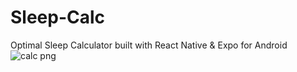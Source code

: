 
# Sleep-Calc
Optimal Sleep Calculator built with React Native &amp; Expo for Android
![calc png](https://user-images.githubusercontent.com/43190693/168855124-2276486c-a572-4276-9e99-7057cc4ab5de.png)
